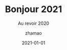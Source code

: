 ---
layout:     post
title:      Bonjour 2021
subtitle:   Au revoir 2020
date:       2021-01-01
author:     zhamao
# timecost:   30 minutes
header-style: text
# header-mask: 0.01
header-img-credit:      Chen Yuhan
header-img-year:        2020
header-img-outchain:    true
header-img: https://s3.ax1x.com/2020/11/22/D8TLJe.png
# nav-style: invert
catalog: true
mathjax: false
live2d:  true
tags:
    - 漫谈
---